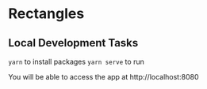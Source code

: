 # Rectangles

## Local Development Tasks
`yarn` to install packages
`yarn serve` to run

You will be able to access the app at http://localhost:8080